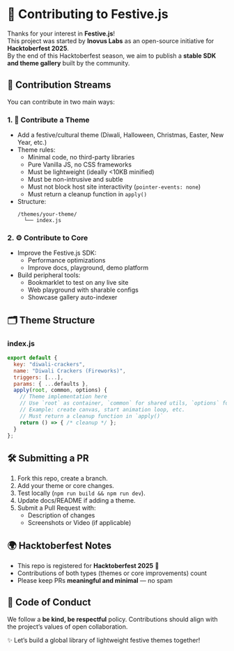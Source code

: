 
# 🤝 Contributing to Festive.js

Thanks for your interest in **Festive.js**!  
This project was started by **Inovus Labs** as an open-source initiative for **Hacktoberfest 2025**.  
By the end of this Hacktoberfest season, we aim to publish a **stable SDK and theme gallery** built by the community.


## 📜 Contribution Streams

You can contribute in two main ways:

### 1. 🎨 Contribute a Theme
- Add a festive/cultural theme (Diwali, Halloween, Christmas, Easter, New Year, etc.)
- Theme rules:
  - Minimal code, no third-party libraries  
  - Pure Vanilla JS, no CSS frameworks  
  - Must be lightweight (ideally <10KB minified)  
  - Must be non-intrusive and subtle
  - Must not block host site interactivity (`pointer-events: none`)  
  - Must return a cleanup function in `apply()`  
- Structure:
  ```
  /themes/your-theme/
    └── index.js
  ```

### 2. ⚙️ Contribute to Core
- Improve the Festive.js SDK:
  - Performance optimizations
  - Improve docs, playground, demo platform
- Build peripheral tools:
  - Bookmarklet to test on any live site
  - Web playground with sharable configs
  - Showcase gallery auto-indexer


## 🗂️ Theme Structure

### index.js
```js
export default {
  key: "diwali-crackers",
  name: "Diwali Crackers (Fireworks)",
  triggers: [...],
  params: { ...defaults },
  apply(root, common, options) {
    // Theme implementation here
    // Use `root` as container, `common` for shared utils, `options` for params
    // Example: create canvas, start animation loop, etc.
    // Must return a cleanup function in `apply()`
    return () => { /* cleanup */ };
  }
};
```

<!-- 
## 🧪 Testing a Theme

1. Run the playground:
   ```bash
   npm run dev
   ```
   Open `http://localhost:3000/examples/index.html`.

2. Force your theme:
   ```js
   Festive.init({ forceTheme: "your-theme-key" });
   ```

3. Verify:
   - ✅ Runs smoothly (even on low-end devices)  
   - ✅ Does not block host clicks/scrolls  
   - ✅ Cleans up correctly when `destroy()` is called   -->


## 🛠️ Submitting a PR

1. Fork this repo, create a branch.
2. Add your theme or core changes.
3. Test locally (`npm run build && npm run dev`).
4. Update docs/README if adding a theme.
5. Submit a Pull Request with:
   - Description of changes
   - Screenshots or Video (if applicable)


## 🌍 Hacktoberfest Notes

- This repo is registered for **Hacktoberfest 2025** 🎉  
- Contributions of both types (themes or core improvements) count  
- Please keep PRs **meaningful and minimal** — no spam  


## 🙏 Code of Conduct
We follow a **be kind, be respectful** policy. Contributions should align with the project’s values of open collaboration.

✨ Let’s build a global library of lightweight festive themes together!
